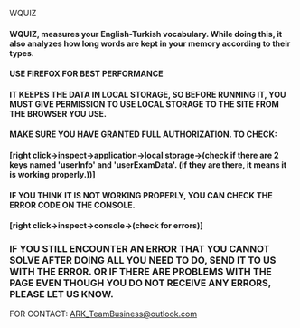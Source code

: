 ﻿ WQUIZ
#### WQUIZ, measures your English-Turkish vocabulary. While doing this, it also analyzes how long words are kept in your memory according to their types.
#### USE FIREFOX FOR BEST PERFORMANCE
#### IT KEEPES THE DATA IN LOCAL STORAGE, SO BEFORE RUNNING IT, YOU MUST GIVE PERMISSION TO USE LOCAL STORAGE TO THE SITE FROM THE BROWSER YOU USE.
#### MAKE SURE YOU HAVE GRANTED FULL AUTHORIZATION. TO CHECK:
#### [right click->inspect->application->local storage->(check if there are 2 keys named 'userInfo' and 'userExamData'. (if they are there, it means it is working properly.))]
#### IF YOU THINK IT IS NOT WORKING PROPERLY, YOU CAN CHECK THE ERROR CODE ON THE CONSOLE.
#### [right click->inspect->console->(check for errors)]
### IF YOU STILL ENCOUNTER AN ERROR THAT YOU CANNOT SOLVE AFTER DOING ALL YOU NEED TO DO, SEND IT TO US WITH THE ERROR. OR IF THERE ARE PROBLEMS WITH THE PAGE EVEN THOUGH YOU DO NOT RECEIVE ANY ERRORS, PLEASE LET US KNOW.
FOR CONTACT:   ARK_TeamBusiness@outlook.com
